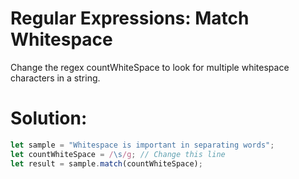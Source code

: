 # Regular Expressions: Match Whitespace
Change the regex countWhiteSpace to look for multiple whitespace characters in a string.
# Solution:
```javascript
let sample = "Whitespace is important in separating words";
let countWhiteSpace = /\s/g; // Change this line
let result = sample.match(countWhiteSpace);
```